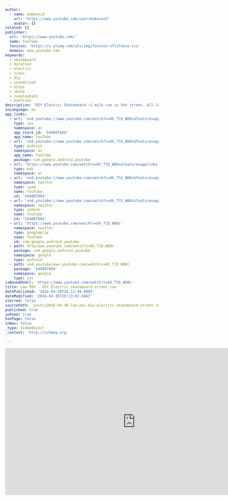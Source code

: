 ```yaml
---
author:
  - name: makevoid
    url: 'https://www.youtube.com/user/makevoid'
    avatar: {}
related: []
publisher:
  url: 'https://www.youtube.com/'
  name: YouTube
  favicon: 'https://s.ytimg.com/yts/img/favicon-vflz7uhzw.ico'
  domain: www.youtube.com
keywords:
  - skateboard
  - duration
  - electric
  - views
  - diy
  - soundcloud
  - https
  - skate
  - runplayback
  - enertion
description: 'DIY Electric Skateboard ~1 mile run in the street. All low angles - Low Point of View!'
inLanguage: en
app_links:
  - url: 'vnd.youtube://www.youtube.com/watch?v=6h_TlD_WD0c&feature=applinks'
    type: ios
    namespace: ai
    app_store_id: '544007664'
    app_name: YouTube
  - url: 'vnd.youtube://www.youtube.com/watch?v=6h_TlD_WD0c&feature=applinks'
    type: android
    namespace: ai
    app_name: YouTube
    package: com.google.android.youtube
  - url: 'https://www.youtube.com/watch?v=6h_TlD_WD0c&feature=applinks'
    type: web
    namespace: ai
  - url: 'vnd.youtube://www.youtube.com/watch?v=6h_TlD_WD0c&feature=applinks'
    namespace: twitter
    type: ipad
    name: YouTube
    id: '544007664'
  - url: 'vnd.youtube://www.youtube.com/watch?v=6h_TlD_WD0c&feature=applinks'
    namespace: twitter
    type: iphone
    name: YouTube
    id: '544007664'
  - url: 'https://www.youtube.com/watch?v=6h_TlD_WD0c'
    namespace: twitter
    type: googleplay
    name: YouTube
    id: com.google.android.youtube
  - path: http/www.youtube.com/watch?v=6h_TlD_WD0c
    package: com.google.android.youtube
    namespace: google
    type: android
  - path: vnd.youtube/www.youtube.com/watch?v=6h_TlD_WD0c
    package: '544007664'
    namespace: google
    type: ios
isBasedOnUrl: 'https://www.youtube.com/watch?v=6h_TlD_WD0c'
title: Low POV - DIY Electric skateboard street run
datePublished: '2016-04-30T20:13:49.989Z'
dateModified: '2016-04-30T20:13:07.684Z'
starred: false
sourcePath: _posts/2016-04-30-low-pov-diy-electric-skateboard-street-run.md
published: true
inFeed: true
hasPage: false
inNav: false
_type: VideoObject
_context: 'http://schema.org'

---
```

<iframe src="https://cdn.embedly.com/widgets/media.html?src=https%3A%2F%2Fwww.youtube.com%2Fembed%2F6h_TlD_WD0c%3Ffeature%3Doembed&amp;url=https%3A%2F%2Fwww.youtube.com%2Fwatch%3Fv%3D6h_TlD_WD0c&amp;image=https%3A%2F%2Fi.ytimg.com%2Fvi%2F6h_TlD_WD0c%2Fhqdefault.jpg&amp;key=b7d04c9b404c499eba89ee7072e1c4f7&amp;type=text%2Fhtml&amp;schema=youtube" width="854" height="480" scrolling="no" frameborder="0" allowfullscreen="" style=""></iframe>